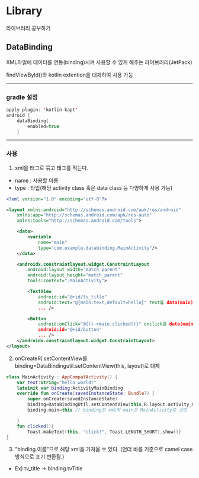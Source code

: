 # Library

라이브러리 공부하기

## DataBinding

XML파일에 데이터를 연동(binding)시켜 사용할 수 있게 해주는 라이브러리(JetPack)

findViewById()와 kotlin extention을 대체하여 사용 가능

---

### gradle 설정

```kotlin
apply plugin: 'kotlin-kapt'
android {
    dataBinding{
        enabled=true
    }
```

---

### 사용

1. xml을 <layout/> 태그로 묶고 <data> 태그를 적는다. 

- name : 사용할 이름
- type : 타입(해당 activity class 혹은 data class 등 다양하게 사용 가능)

```xml
<?xml version="1.0" encoding="utf-8"?>

<layout xmlns:android="http://schemas.android.com/apk/res/android"
    xmlns:app="http://schemas.android.com/apk/res-auto"
    xmlns:tools="http://schemas.android.com/tools">

    <data>
        <variable
            name="main"
            type="com.example.databinding.MainActivity"/>
    </data>

    <androidx.constraintlayout.widget.ConstraintLayout
        android:layout_width="match_parent"
        android:layout_height="match_parent"
        tools:context=".MainActivity">

        <TextView            
            android:id="@+id/tv_title"
            android:text="@{main.text,default=hello}" text를 data(main)의 text변수로 설정, default = "hello"
            ... />

        <Button
            android:onClick="@{()->main.clicked()}" onclick을 data(main)의 clicked 함수로 설정
            android:id="@+id/button"
            ... />
    </androidx.constraintlayout.widget.ConstraintLayout>
</layout>
```

2. onCreate의 setContentView를 binding=DataBindingutil.setContentView(this, layout)로 대체

```kotlin
class MainActivity : AppCompatActivity() {
    var text:String="hello world!"
    lateinit var binding:ActivityMainBinding
    override fun onCreate(savedInstanceState: Bundle?) {
        super.onCreate(savedInstanceState)
        binding=DataBindingUtil.setContentView(this,R.layout.activity_main)
        binding.main=this // binding된 xml의 main은 MainActivity로 선언

    }
    fun clicked(){
        Toast.makeText(this, "click!", Toast.LENGTH_SHORT).show()}
}
```

3. "binding.이름"으로 해당 xml을 가져올 수 있다. (언더 바를 기준으로 camel case 방식으로 표기 변환됨.)

- Ex) tv_title -> binding.tvTitle
